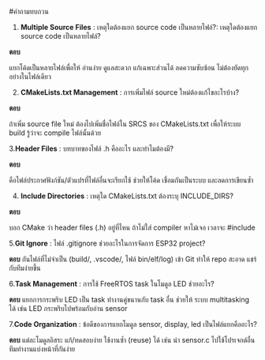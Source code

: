 #คำถามทบถวน

1. **Multiple Source Files** : เหตุใดต้องแยก source code เป็นหลายไฟล์?: เหตุใดต้องแยก source code เป็นหลายไฟล์?

**ตอบ** 

แยกโค้ดเป็นหลายไฟล์เพื่อให้ อ่านง่าย ดูแลสะดวก แก้เฉพาะส่วนได้ ลดความซับซ้อน ไม่ต้องยัดทุกอย่างในไฟล์เดียว

2. **CMakeLists.txt Management** : การเพิ่มไฟล์ source ใหม่ต้องแก้ไขอะไรบ้าง?

**ตอบ**

ถ้าเพิ่ม source file ใหม่ ต้องไปเพิ่มชื่อไฟล์ใน SRCS ของ CMakeLists.txt เพื่อให้ระบบ build รู้ว่าจะ compile ไฟล์นั้นด้วย


3.**Header Files** : บทบาทของไฟล์ .h คืออะไร และทำไมต้องมี?

**ตอบ**

คือไฟล์ประกาศฟังก์ชัน/ตัวแปรที่ไฟล์อื่นจะเรียกใช้ ช่วยให้โค้ด เชื่อมกันเป็นระบบ และลดการเขียนซ้ำ


4. **Include Directories** : เหตุใด CMakeLists.txt ต้องระบุ INCLUDE_DIRS?

**ตอบ** 

บอก CMake ว่า header files (.h) อยู่ที่ไหน ถ้าไม่ใส่ compiler หาไม่เจอ เวลาจะ #include


5.**Git Ignore** : ไฟล์ .gitignore ช่วยอะไรในการจัดการ ESP32 project?


**ตอบ** กันไฟล์ที่ไม่จำเป็น (build/, .vscode/, ไฟล์ bin/elf/log) เข้า Git ทำให้ repo สะอาด แชร์กับทีมง่ายขึ้น


6.**Task Management** : การใช้ FreeRTOS task ในโมดูล LED ช่วยอะไร?


**ตอบ** แยกการกระพริบ LED เป็น task ทำงานคู่ขนานกับ task อื่น ช่วยให้ ระบบ multitasking ได้ เช่น LED กระพริบไปพร้อมกับอ่าน sensor


7.**Code Organization** : ข้อดีของการแยกโมดูล sensor, display, led เป็นไฟล์แยกคืออะไร?


**ตอบ** แต่ละโมดูลอิสระ แก้/ทดสอบง่าย ใช้งานซ้ำ (reuse) ได้ เช่น นำ sensor.c ไปใช้โปรเจกต์อื่น ทีมทำงานแบ่งหน้าที่กันง่าย
